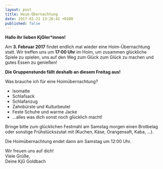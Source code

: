 ```yaml
---
layout: post
title: Hoim-Übernachtung
date: 2017-01-21 13:26:41 +0100
published: false
---
```

**Hallo ihr lieben KjGler*innen!**


Am **3. Februar 2017** findet endlich mal wieder eine Hoim-Übernachtung statt.
Wir treffen uns um **17:00 Uhr** im Hoim, um zusammen glückliche Spiele zu spielen,
uns auf den Weg zum Glück zum Glück zu machen und gutes Essen zu genießen!

**Die Gruppenstunde fällt deshalb an diesem Freitag aus!**
<!--more-->

Was brauche ich für eine Hoimübernachtung?

* Isomatte
* Schlafsack
* Schlafanzug
* Zahnbürste und Kulturbeutel
* Feste Schuhe und warme Jacke
* ...alles was dich sonst noch glücklich macht!


Bringe bitte zum glücklichen Festmahl am Samstag morgen einen Brotbelag oder sonstige
Frühstückszutat mit (Kuchen, Käse, Orangensaft, Kaba, ...).


Die Hoimübernachtung endet dann am Samstag um 12:00 Uhr.    

Wir freuen uns auf dich!    
Viele Grüße,    
Deine KjG Goldbach
